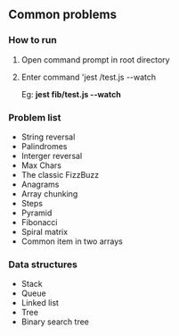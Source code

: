 ## Common problems

### How to run

1. Open command prompt in root directory
2. Enter command 'jest <folder>/test.js --watch
  
      Eg: **jest fib/test.js --watch**

### Problem list

- String reversal
- Palindromes
- Interger reversal
- Max Chars
- The classic FizzBuzz
- Anagrams
- Array chunking
- Steps
- Pyramid
- Fibonacci
- Spiral matrix
- Common item in two arrays

### Data structures

- Stack
- Queue
- Linked list
- Tree
- Binary search tree
